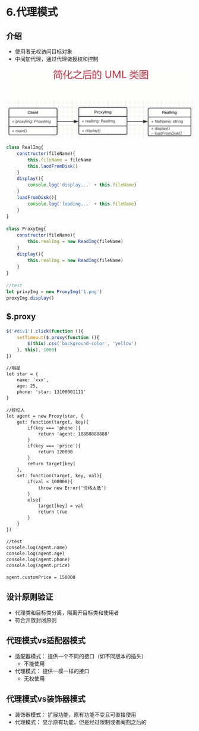 # 6.代理模式

## 介绍

* 使用者无权访问目标对象
* 中间加代理，通过代理做授权和控制

![](../.gitbook/assets/微信截图_20181007184934.png)

```javascript
class RealImg{
    constructor(fileName){
        this.fileName = fileName
        this.laodFromDisk()
    }
    display(){
        console.log('display...' + this.fileName)
    }
    loadFromDisk(){
        console.log('loading...' + this.fileName)
    }
}

class ProxyImg{
    constructor(fileName){
        this.realImg = new ReadImg(fileName)
    }
    display(){
        this.realImg = new ReadImg(fileName)
    }
}

//test
let prixyImg = new ProxyImg('1.png')
proxyImg.display()
```

## $.proxy

```javascript
$('#div1').click(function (){
    setTimeout($.proxy(function (){
        $(this).css('background-color', 'yellow')
    }, this), 1000)
})
```

```text
//明星
let star = {
    name: 'xxx',
    age: 25,
    phone: 'star: 13100001111'
}

//经纪人
let agent = new Proxy(star, {
    get: function(target, key){
        if(key === 'phone'){
            return 'agent: 18888888888'
        }
        if(key === 'price'){
            return 120000
        }
        return target[key]
    },
    set: function(target, key, val){
        if(val < 100000){
            throw new Error('价格太低')
        }
        else{
            target[key] = val 
            return true
        }
    }
})

//test
console.log(agent.name)
console.log(agent.age)
console.log(agent.phone)
console.log(agent.price)

agent.customPrice = 150000
```

## 设计原则验证

* 代理类和目标类分离，隔离开目标类和使用者
* 符合开放封闭原则

## 代理模式vs适配器模式

* 适配器模式： 提供一个不同的接口（如不同版本的插头）
  * 不能使用
* 代理模式： 提供一模一样的接口
  * 无权使用

## 代理模式vs装饰器模式

* 装饰器模式： 扩展功能，原有功能不变且可直接使用
* 代理模式： 显示原有功能，但是经过限制或者阉割之后的

